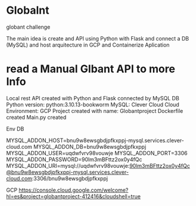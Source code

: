 # Globalnt
globant challenge

The main idea is create and API using Python with Flask and connect a DB (MySQL) and host arquitecture in GCP and Containerize Aplication
# read a Manual Glbant API to more Info

Local rest API created with Python and Flask connected by MySQL DB
Python version: python:3.10.13-bookworm
MySQL: Clever Cloud
Cloud Environment: GCP
Project created with name: Globantproject
Dockerfile created
Main.py created


 Env DB

MYSQL_ADDON_HOST=bnu9w8ewsgbdjpfkxppj-mysql.services.clever-cloud.com
MYSQL_ADDON_DB=bnu9w8ewsgbdjpfkxppj
MYSQL_ADDON_USER=uqdwfvrv98vouwje
MYSQL_ADDON_PORT=3306
MYSQL_ADDON_PASSWORD=90lm3mBFttz2ox0y4fQc
MYSQL_ADDON_URI=mysql://uqdwfvrv98vouwje:90lm3mBFttz2ox0y4fQc@bnu9w8ewsgbdjpfkxppj-mysql.services.clever-cloud.com:3306/bnu9w8ewsgbdjpfkxppj

GCP
https://console.cloud.google.com/welcome?hl=es&project=globantproject-412416&cloudshell=true
        
